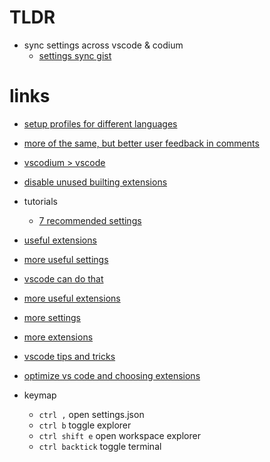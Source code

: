 # TLDR

- sync settings across vscode & codium
  - [settings sync gist](https://gist.github.com/noahehall/33f60c724f51bde9afa2c2a9e540d094)

# links

- [setup profiles for different languages](https://dev.to/sulmanweb/vs-code-pro-tip-code-profiles-multi-environment-development-hg2)
- [more of the same, but better user feedback in comments](https://dev.to/jsjoeio/how-to-create-code-profiles-in-vscode-3ofo)
- [vscodium > vscode](https://github.com/VSCodium/vscodium/releases)
- [disable unused builting extensions](https://stackoverflow.com/questions/48852007/type-aliases-can-only-be-used-in-a-ts-file/51034421)

- tutorials
  - [7 recommended settings](https://betterprogramming.pub/my-7-recommended-settings-for-visual-studio-code-96fbd9f5e21a)
- [useful extensions](https://betterprogramming.pub/how-to-set-up-vs-code-like-a-pro-in-just-5-minutes-65aaa5788c0d)
- [more useful settings](https://dev.to/thegeoffstevens/vs-code-settings-you-should-customize-5e75)
- [vscode can do that](https://vscodecandothat.com/)
- [more useful extensions](https://dev.to/thegeoffstevens/vs-code-extensions-you-may-not-have-heard-of-before--5ed3)
- [more settings](https://dev.to/bhagatparwinder/top-10-vs-code-settings-1bkm)
- [more extensions](https://dev.to/bhagatparwinder/my-top-10-vs-code-extensions-1ikg)
- [vscode tips and tricks](https://code.visualstudio.com/docs/getstarted/tips-and-tricks)
- [optimize vs code and choosing extensions](https://www.freecodecamp.org/news/optimize-vscode-performance-best-extensions/)

- keymap
  - `ctrl ,` open settings.json
  - `ctrl b` toggle explorer
  - `ctrl shift e` open workspace explorer
  - `ctrl backtick` toggle terminal
